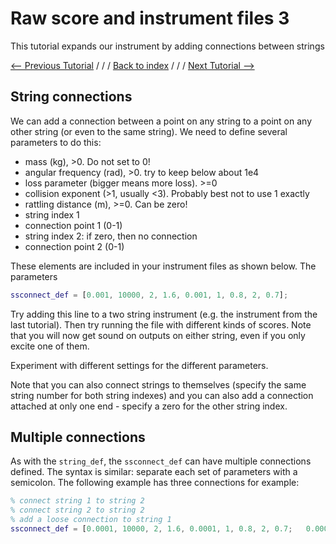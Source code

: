 # Raw score and instrument files 3
This tutorial expands our instrument by adding connections between strings

[<-- Previous Tutorial](https://tommmmudd.github.io/ness-tools/tutorials/raw-files-tutorial1/) / / / [Back to index](https://tommmmudd.github.io/ness-tools/) / / / [Next Tutorial -->](https://tommmmudd.github.io/ness-tools/tutorials/raw-files-tutorial3/)

## String connections
We can add a connection between a point on any string to a point on any other string (or even to the same string). We need to define several parameters to do this:

- mass (kg), >0. Do not set to 0!
- angular frequency (rad), >0. try to keep below about 1e4
- loss parameter (bigger means more loss). >=0
- collision exponent (>1, usually <3). Probably best not to use 1 exactly
- rattling distance (m), >=0. Can be zero!
- string index 1 
- connection point 1 (0-1)
- string index 2: if zero, then no connection
- connection point 2 (0-1)

These elements are included in your instrument files as shown below. The parameters 
```matlab
ssconnect_def = [0.001, 10000, 2, 1.6, 0.001, 1, 0.8, 2, 0.7];
```

Try adding this line to a two string instrument (e.g. the instrument from the last tutorial). Then try running the file with different kinds of scores. Note that you will now get sound on outputs on either string, even if you only excite one of them.

Experiment with different settings for the different parameters.

Note that you can also connect strings to themselves (specify the same string number for both string indexes) and you can also add a connection attached at only one end - specify a zero for the other string index.

## Multiple connections
As with the ```string_def```, the ```ssconnect_def``` can have multiple connections defined. The syntax is similar: separate each set of parameters with a semicolon. The following example has three connections for example:

```matlab
% connect string 1 to string 2
% connect string 2 to string 2
% add a loose connection to string 1
ssconnect_def = [0.0001, 10000, 2, 1.6, 0.0001, 1, 0.8, 2, 0.7;   0.0001, 10000, 2, 1.6, 0.0001, 2, 0.1, 2, 0.95;   0.0001, 10000, 2, 1.6, 0.0001, 1, 0.8, 0, 0.7];
```



